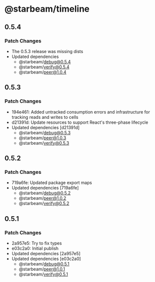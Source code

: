 # @starbeam/timeline

## 0.5.4

### Patch Changes

- The 0.5.3 release was missing dists
- Updated dependencies
  - @starbeam/debug@0.5.4
  - @starbeam/verify@0.5.4
  - @starbeam/peer@1.0.4

## 0.5.3

### Patch Changes

- 194e461: Added untracked consumption errors and infrastructure for tracking reads and writes to cells
- d21391d: Update resources to support React's three-phase lifecycle
- Updated dependencies [d21391d]
  - @starbeam/debug@0.5.3
  - @starbeam/peer@1.0.3
  - @starbeam/verify@0.5.3

## 0.5.2

### Patch Changes

- 719a6fe: Updated package export maps
- Updated dependencies [719a6fe]
  - @starbeam/debug@0.5.2
  - @starbeam/peer@1.0.2
  - @starbeam/verify@0.5.2

## 0.5.1

### Patch Changes

- 2a957e5: Try to fix types
- e03c2a0: Initial publish
- Updated dependencies [2a957e5]
- Updated dependencies [e03c2a0]
  - @starbeam/debug@0.5.1
  - @starbeam/peer@1.0.1
  - @starbeam/verify@0.5.1
